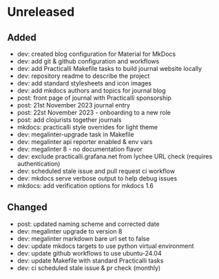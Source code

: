 # Unreleased

## Added
- dev: created blog configuration for Material for MkDocs
- dev: add git & github configuration and workflows
- dev: add Practicalli Makefile tasks to build journal website locally
- dev: repository readme to describe the project
- dev: add standard stylesheets and icon images
- dev: add mkdocs authors and topics for journal blog
- post: front page of journal with Practicalli sponsorship
- post: 21st November 2023 journal entry
- post: 22st November 2023 - onboarding to a new role
- post: add clojurists together journals
- mkdocs: practicalli style overrides for light theme
- dev: megalinter-upgrade task in Makefile
- dev: megalinter api reporter enabled & env vars
- dev: megalinter 8 - no documentation flavor
- dev: exclude practicalli.grafana.net from lychee URL check (requires authentication)
- dev: scheduled stale issue and pull request ci workflow
- dev: mkdocs serve verbose output to help debug issues
- mkdocs: add verification options for mkdocs 1.6

## Changed
- post: updated naming scheme and corrected date
- dev: megalinter upgrade to version 8
- dev: megalinter markdown bare url set to false
- dev: update mkdocs targets to use python virtual environment
- dev: update github workflows to use ubuntu-24.04
- dev: update Makefile with standard Practicalli tasks
- dev: ci scheduled stale issue & pr check (monthly)
